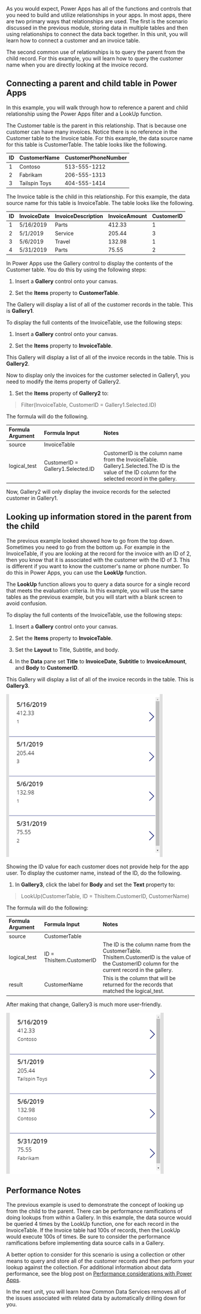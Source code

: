 As you would expect, Power Apps has all of the functions and controls that you need to build and utilize relationships in your apps. In most apps, there are two primary ways that relationships are used. The first is the scenario discussed in the previous module, storing data in multiple tables and then using relationships to connect the data back together. In this unit, you will learn how to connect a customer and an invoice table.

The second common use of relationships is to query the parent from the child record. For this example, you will learn how to query the customer name when you are directly looking at the invoice record.

Connecting a parent and child table in Power Apps
------------------------------------------------

In this example, you will walk through how to reference a parent and
child relationship using the Power Apps filter and a LookUp function.

The Customer table is the parent in this relationship. That is because
one customer can have many invoices. Notice there is no reference in the
Customer table to the Invoice table. For this example, the data source
name for this table is CustomerTable. The table looks like the
following.

| ID | CustomerName   | CustomerPhoneNumber |
| :- | :--------------|:--------------------|
| 1  | Contoso       | 513-555-1212         |
| 2  | Fabrikam      | 206-555-1313         |
| 3  | Tailspin Toys | 404-555-1414         |

The Invoice table is the child in this relationship. For this example,
the data source name for this table is InvoiceTable. The table looks
like the following.

| ID | InvoiceDate | InvoiceDescription| InvoiceAmount | CustomerID |
| :--| :-----------| :-----------------| :-------------| :----------|
| 1  | 5/16/2019   | Parts             | 412.33        | 1          |
| 2  | 5/1/2019    | Service           | 205.44        | 3          |
| 3  | 5/6/2019    | Travel            | 132.98        | 1          |
| 4  | 5/31/2019   | Parts             | 75.55         | 2          |

In Power Apps use the Gallery control to display the contents of the
Customer table. You do this by using the following steps:

1.  Insert a **Gallery** control onto your canvas.

2.  Set the **Items** property to **CustomerTable**.

The Gallery will display a list of all of the customer records in the
table. This is **Gallery1**.

To display the full contents of the InvoiceTable, use the following
steps:

1.  Insert a **Gallery** control onto your canvas.

2.  Set the **Items** property to **InvoiceTable**.

This Gallery will display a list of all of the invoice records in the
table. This is **Gallery2**.

Now to display only the invoices for the customer selected in Gallery1, you need to
modify the items property of Gallery2.

1.  Set the **Items** property of **Gallery2** to:

> Filter(InvoiceTable, CustomerID = Gallery1.Selected.ID)

The formula will do the following.

  | **Formula Argument** | **Formula Input**                 | **Notes** |
  | :--------------------| :---------------------------------| :-----------------------------------------------------------------------------------------------------------------------------------------------------|
  | source               | InvoiceTable                      |  |
  | logical_test        | CustomerID = Gallery1.Selected.ID | CustomerID is the column name from the InvoiceTable. Gallery1.Selected.The ID is the value of the ID column for the selected record in the gallery. |

Now, Gallery2 will only display the invoice records for the selected
customer in Gallery1.

Looking up information stored in the parent from the child
----------------------------------------------------------

The previous example looked showed how to go from the top down. Sometimes
you need to go from the bottom up. For example in the InvoiceTable, if
you are looking at the record for the invoice with an ID of 2, then you
know that it is associated with the customer with the ID of 3. This is different
if you want to know the customer's name or phone number. To do this in
Power Apps, you can use the **LookUp** function.

The **LookUp** function allows you to query a data source for a single
record that meets the evaluation criteria. In this example, you will use
the same tables as the previous example, but you will start with a blank
screen to avoid confusion.

To display the full contents of the InvoiceTable, use the following
steps:

1.  Insert a **Gallery** control onto your canvas.

2.  Set the **Items** property to **InvoiceTable**.

3.  Set the **Layout** to Title, Subtitle, and body.

4.  In the **Data** pane set **Title** to **InvoiceDate**, **Subtitle** to 
    **InvoiceAmount**, and **Body** to **CustomerID**.

This Gallery will display a list of all of the invoice records in the
table. This is **Gallery3**.

![List of invoice records](../media/image1.png)

Showing the ID value for each customer does not provide help for the app
user. To display the customer name, instead of the ID, do the following.

1.  In **Gallery3**, click the label for **Body** and set the **Text** property
    to:

> LookUp(CustomerTable, ID = ThisItem.CustomerID, CustomerName)

The formula will do the following:

| **Formula Argument**  | **Formula Input**        | **Notes** |
| :---------------------| :------------------------| :----------------------------------------------------------------------------------------------------------------------------------------------------|
| source                | CustomerTable            |  |
| logical_test         | ID = ThisItem.CustomerID | The ID is the column name from the CustomerTable. ThisItem.CustomerID is the value of the CustomerID column for the current record in the gallery.|
| result                | CustomerName             | This is the column that will be returned for the records that matched the logical_test.|

After making that change, Gallery3 is much more user-friendly.

![user friendly list of invoice records](../media/image2.png)

Performance Notes
------------------------------------------------

The previous example is used to demonstrate the
concept of looking up from the child to the parent. There can be
performance ramifications of doing lookups from within a Gallery. In
this example, the data source would be queried 4 times by the LookUp
function, one for each record in the InvoiceTable. If the Invoice table
had 100s of records, then the LookUp would execute 100s of times. Be
sure to consider the performance ramifications before implementing data
source calls in a Gallery.

A better option to consider for this scenario is using a collection or
other means to query and store all of the customer records and then
perform your lookup against the collection. For additional information about data performance, see the blog post on [Performance considerations with Power Apps](https://powerapps.microsoft.com/blog/performance-considerations-with-powerapps/).

In the next unit, you will learn how Common Data Services removes all of the
issues associated with related data by automatically drilling down for you.
